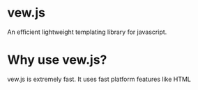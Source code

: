 # vew.js
An efficient lightweight templating library for javascript.

# Why use vew.js?
vew.js is extremely fast. It uses fast platform features like HTML <template> elements with native cloning.
Unlike VDOM libraries, vew.js only ever updates the parts of templates that actually change - it doesn't re-render the entire view.
vew.js will help you create - delete - update DOM tree easly and also gives you nice maintainable structure, keep in mind that vew.js light as feather with file size of 14 ko unminified (minified 'number here'ko)
so you dont have to think about load time.


# How to use?
vew.js has three functions(create, update, delete), you can start by create template element inside html and giving it a id,
after that instantiate "View" class that needs two parameters model and template id, we are going to make random color generator as example see code below:

HTML ---
```
<template id="color">
  <div style="background: rgb({{red}}, 
    {{green}}, {{blue}});"></div>
  <h5>
    <span>Red: {{red}}</span>
    <span>Green: {{green}}</span>
    <span>Blue: {{blue}}</span>
  </h5>
  <button @click="generate">
    Generate Color</button>
</template>
```

CSS ---
```
* {
  margin: 0;
  padding: 0;
  box-sizing: border\-box;
  font-family: sans-serif;
  margin-bottom: 8px;
  color: #212121;
}

body {
  min-height: 100vh;
  width: 100%;
  display: flex;
  align-items: center;
  justify-content: center;
  flex-direction: column;
}

div { 
  height: 50px;
  width: 50px;
  background-color: #000;
}
```

JAVASCRIPT ---
```
let color = new View({
  red: 0,
  green: 0,
  blue: 0,
  generate: (event) => {
    color.model.red = Math.round(Math.random() * 255);
    color.model.green = Math.round(Math.random() * 255);
    color.model.blue = Math.round(Math.random() * 255);
      color.update();        
    }
}, 
"color");
```

let's talk about HTML above, we have template element that has id and contains three elements (div, h5, button),
div has style attribute with value of background: rgb({{red}}, {{green}}, {{blue}}), keep in mind that {{red}} & {{green}} {{blue}}
are variables with default value of 0 and they exist inside the model(normal js object).

h5 contains three span elements every one of them has variable (red, green, blue).
button has click event with handler called "generate" it's functon exist inside the model as you can see in HTML you define event using ("@" + event name).

as you can see in javascript side we have instantiated "View" that has two parameters first is the model(simple javascript object)
that has everything(variables, functions) that exist on template and also there template id with value of "color".
the model contains four properties (red, green, blue, generate function) when you click on button generate event function get invoked and new values are generated for
(red, green, blue) but nothing will change until you call update function and the changed part get rerendered,

*Note: keep in mind if you have for example model that similar to this { parent: {child: "value"} } you can express it as template
variable as {{parent.child}} you can add as many nesting as you want.*

vew.js also support nesting templates see code below:

HTML ---
```
<template id="parent">
    {{text}}
    <template id="child">
        {{text}}
    </template>
</template>
```

JAVASCRIPT ---
```
let parent = new View({text: "Parent"}, "parent");
let child = new View({text: "Child"}, parent.id + "child");
```
